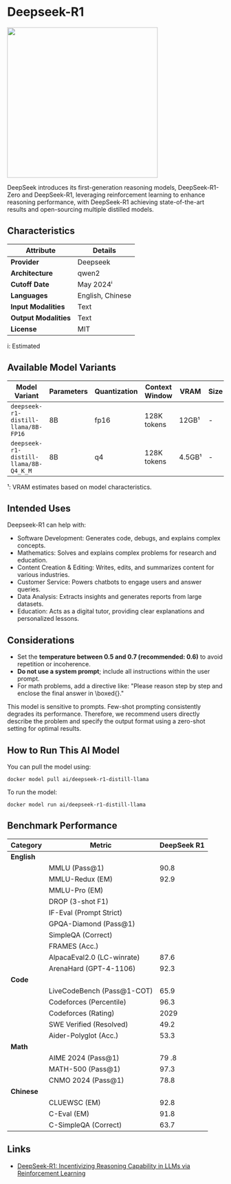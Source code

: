 # Deepseek-R1

<img src="https://github.com/deepseek-ai/DeepSeek-V2/blob/main/figures/logo.svg?raw=true" width=350 />

DeepSeek introduces its first-generation reasoning models, DeepSeek-R1-Zero and DeepSeek-R1, leveraging reinforcement learning to enhance reasoning performance, with DeepSeek-R1 achieving state-of-the-art results and open-sourcing multiple distilled models.

## Characteristics

| Attribute             | Details       |
|---------------------- |-------------- |
| **Provider**          | Deepseek      |
| **Architecture**      | qwen2         |
| **Cutoff Date**       | May 2024ⁱ     |
| **Languages**         | English, Chinese |
| **Input Modalities**  | Text          |
| **Output Modalities** | Text          |
| **License**           | MIT           |

i: Estimated

## Available Model Variants

| Model Variant  | Parameters | Quantization   | Context Window | VRAM     | Size | Download |
|--------------- |----------- |--------------- |--------------- |--------- |----- |--------- |
| `deepseek-r1-distill-llama/8B-FP16`        | 8B        | fp16         | 128K tokens     | 12GB¹    | - | Link |
| `deepseek-r1-distill-llama/8B-Q4_K_M`      | 8B        | q4           | 128K tokens     | 4.5GB¹   | -| Link |

¹: VRAM estimates based on model characteristics.

## Intended Uses

Deepseek-R1 can help with:

- Software Development: Generates code, debugs, and explains complex concepts.
- Mathematics: Solves and explains complex problems for research and education.
- Content Creation & Editing: Writes, edits, and summarizes content for various industries.
- Customer Service: Powers chatbots to engage users and answer queries.
- Data Analysis: Extracts insights and generates reports from large datasets.
- Education: Acts as a digital tutor, providing clear explanations and personalized lessons.

## Considerations

- Set the **temperature between 0.5 and 0.7 (recommended: 0.6)** to avoid repetition or incoherence.
- **Do not use a system prompt**; include all instructions within the user prompt.
- For math problems, add a directive like: "Please reason step by step and enclose the final answer in \boxed{}."

This model is sensitive to prompts. Few-shot prompting consistently degrades its performance. Therefore, we
recommend users directly describe the problem and specify the output format using a
zero-shot setting for optimal results.


## How to Run This AI Model

You can pull the model using:
```
docker model pull ai/deepseek-r1-distill-llama
```

To run the model:
```
docker model run ai/deepseek-r1-distill-llama
```


## Benchmark Performance

| Category    | Metric                      | DeepSeek R1  |
|-------------|-----------------------------|------------- |
| **English** |                             |              |
|             | MMLU (Pass@1)               | 90.8         |
|             | MMLU-Redux (EM)             | 92.9         |
|             | MMLU-Pro (EM) |             | 84.0         |
|             | DROP (3-shot F1) |          | 92.2         |
|             | IF-Eval (Prompt Strict) |   | 83.3         |
|             | GPQA-Diamond (Pass@1) |     | 71.5         |
|             | SimpleQA (Correct) |        | 30.1         |
|             | FRAMES (Acc.) |             | 82.5         |
|             | AlpacaEval2.0 (LC-winrate)  | 87.6         |
|             |ArenaHard (GPT-4-1106)       | 92.3         |
| **Code**    |                             |              |
|             | LiveCodeBench (Pass@1-COT)  | 65.9         |
|             | Codeforces (Percentile)     | 96.3         |
|             | Codeforces (Rating)         | 2029         |
|             | SWE Verified (Resolved)     | 49.2         |
|             | Aider-Polyglot (Acc.)       | 53.3         |
| **Math**    |                             |              |
|             | AIME 2024 (Pass@1)          | 79 .8        |
|             | MATH-500 (Pass@1)           | 97.3         |
|             | CNMO 2024 (Pass@1)          | 78.8         |
| **Chinese** |                             |              |
|             | CLUEWSC (EM)                | 92.8         |
|             | C-Eval (EM)                 | 91.8         |
|             | C-SimpleQA (Correct)        | 63.7         |



## Links
- [DeepSeek-R1: Incentivizing Reasoning Capability in LLMs via Reinforcement Learning](https://github.com/deepseek-ai/DeepSeek-R1/blob/main/DeepSeek_R1.pdf)
